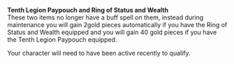 **Tenth Legion Paypouch and Ring of Status and Wealth**  
These two items no longer have a buff spell on them, instead during maintenance you will gain 2gold pieces automatically if you have the Ring of Status and Wealth equipped and you will gain 40 gold pieces if you have the Tenth Legion Paypouch equipped.

Your character will need to have been active recently to qualify.